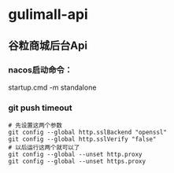 # gulimall-api
## 谷粒商城后台Api
### nacos启动命令： 
startup.cmd -m standalone
### git push timeout 
```shell
# 先设置这两个参数
git config --global http.sslBackend "openssl" 
git config --global http.sslVerify "false"
# 以后运行这两个就可以了
git config --global --unset http.proxy
git config --global --unset https.proxy

```